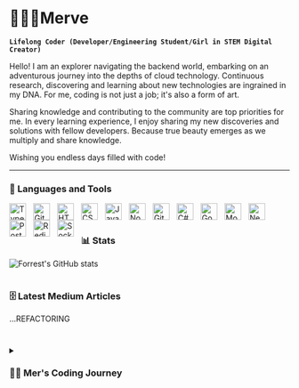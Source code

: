 # 👩🏻‍💻Merve

**`Lifelong Coder (Developer/Engineering Student/Girl in STEM Digital Creator)`**

Hello! I am an explorer navigating the backend world, embarking on an adventurous journey into the depths of cloud technology. Continuous research, discovering and learning about new technologies are ingrained in my DNA. For me, coding is not just a job; it's also a form of art.

Sharing knowledge and contributing to the community are top priorities for me. In every learning experience, I enjoy sharing my new discoveries and solutions with fellow developers. Because true beauty emerges as we multiply and share knowledge.

Wishing you endless days filled with code!

---

### 🧰 Languages and Tools

<img align="left" alt="TypeScript" width="30px" style="padding-right:10px;" src="https://cdn.jsdelivr.net/gh/devicons/devicon/icons/typescript/typescript-plain.svg" />
<img align="left" alt="Git" width="30px" style="padding-right:10px;" src="https://cdn.jsdelivr.net/gh/devicons/devicon/icons/git/git-original.svg" />
<img align="left" alt="HTML" width="30px" style="padding-right:10px;" src="https://cdn.jsdelivr.net/gh/devicons/devicon/icons/html5/html5-plain.svg" />
<img align="left" alt="CSS" width="30px" style="padding-right:10px;" src="https://cdn.jsdelivr.net/gh/devicons/devicon/icons/css3/css3-plain.svg" />
<img align="left" alt="JavaScript" width="30px" style="padding-right:10px;" src="https://cdn.jsdelivr.net/gh/devicons/devicon/icons/javascript/javascript-plain.svg" />
<img align="left" alt="NodeJS" width="30px" style="padding-right:10px;" src="https://cdn.jsdelivr.net/gh/devicons/devicon/icons/nodejs/nodejs-original.svg" />
<img align="left" alt="GitHub" width="30px" style="padding-right:10px;" src="https://cdn.jsdelivr.net/gh/devicons/devicon/icons/github/github-original.svg" />
<img align="left" alt="C#" width="30px" style="padding-right:10px;" src="https://cdn.jsdelivr.net/gh/devicons/devicon/icons/csharp/csharp-line.svg" />
<img align="left" alt="Go" width="30px" style="padding-right:10px;" src="https://cdn.jsdelivr.net/gh/devicons/devicon/icons/go/go-line.svg" />
<img align="left" alt="MongoDB" width="30px" style="padding-right:10px;" src="https://cdn.jsdelivr.net/gh/devicons/devicon/icons/mongodb/mongodb-original-wordmark.svg" />
<img align="left" alt="Nestjs" width="30px" style="padding-right:10px;" src="https://cdn.jsdelivr.net/gh/devicons/devicon/icons/nestjs/nestjs-line-wordmark.svg" />
<img align="left" alt="PostgreSQL" width="30px" style="padding-right:10px;" src="https://cdn.jsdelivr.net/gh/devicons/devicon/icons/postgresql/postgresql-original-wordmark.svg" />
<img align="left" alt="Redis" width="30px" style="padding-right:10px;" src="https://cdn.jsdelivr.net/gh/devicons/devicon/icons/redis/redis-original-wordmark.svg" />
<img align="left" alt="Socket.io" width="30px" style="padding-right:10px;" src="https://cdn.jsdelivr.net/gh/devicons/devicon/icons/socketio/socketio-original-wordmark.svg" />

<br />

#

### 📊 Stats

![Forrest's GitHub stats](https://github-readme-stats.vercel.app/api?username=merlovelace&show_icons=true&theme=rose)

#

### 🗄️ Latest Medium Articles 

<!-- BEGIN MEDIUM-CARDS -->
...REFACTORING
<!-- 
[![My Medium story](https://medium-snippet-dc633c4f39a0.herokuapp.com/api/article.svg?username=@merlovelace&index=1&source=medium)](https://medium.com/@merlovelace/data-sanitization-node-js-d2491dba4953)
[![My Medium story](https://medium-snippet-dc633c4f39a0.herokuapp.com/api/article.svg?username=@merlovelace&index=0&source=medium)](https://medium.com/@merlovelace/zoom-integration-into-nodejs-app-2c72b731f5d6)
-->
<!-- END MEDIUM-CARDS -->
#

<details>
 <summary><h3>💃🏻 Mer's Coding Journey</h3></summary>
   I didn't know what software meant until I learned about coding on my computer, which was watching normal Netflix. My brain exploded when I learned about coding, and I wish I had learned it when I was 3 years old.

My love for TBBT and Sheldon Cooper actually opened the doors to a new career for me in 2022, when I came across a TV server that was very similar to Sheldon Cooper. It didn't take long, but while searching for the company that the server belonged to, we found a job posting for a PHP Developer. Luckily, the developer was actually writing code. During those crazy times when I couldn't even use the keyboard, I was asking questions like what is software and what is a computer. I was constantly surrounded by good people who guided me in the right direction (the debate about whether becoming a backend developer is the right path), and by the beginning of 2022 September, I was opening an IDE and learning where the shift and delete keys were, and I started writing endpoints.

Then came the crying, sleeping in the living room at night, and the months of feeling deprived, followed by the process of writing code like crazy. As a result, today I am a Computer Engineering student at a university. I'm actually in the preparatory class, but I think this is also part of my journey and a new beginning somewhere.




